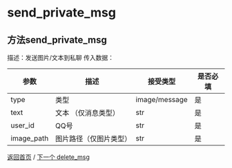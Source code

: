 # send_private_msg

## 方法send_private_msg

描述：发送图片/文本到私聊
传入数据：

| 参数       | 描述     | 接受类型 | 是否必填 |
|------------|----------|------------|----------|
| type | 类型     | image/message | 是      |
| text | 文本 （仅消息类型）    | str |  是      |
| user_id | QQ号   | str | 是      |
| image_path | 图片路径（仅图片类型） | str |  是      |

[返回首页](https://github.com/YuanXiaCN/QQBOT) / [下一个 delete_msg](https://github.com/YuanXiaCN/QQBOT/blob/main/doc/delete_msg.md)
